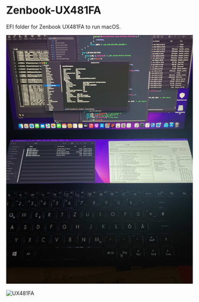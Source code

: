 # Zenbook-UX481FA
EFI folder for Zenbook UX481FA to run macOS.

<p>
  <img
    src="https://github.com/wern-apfel/Zenbook-UX481FA/blob/main/pics/UX481FA.jpeg"
    alt="UX481FA"
    class="center"
  >
</p>
<p>
  <img
    src="https://github.com/wern-apfel/Zenbook-UX481FA/blob/main/pics/IMG_5805.jpeg"
    alt="UX481FA"
    class="center"
  >
</p>
